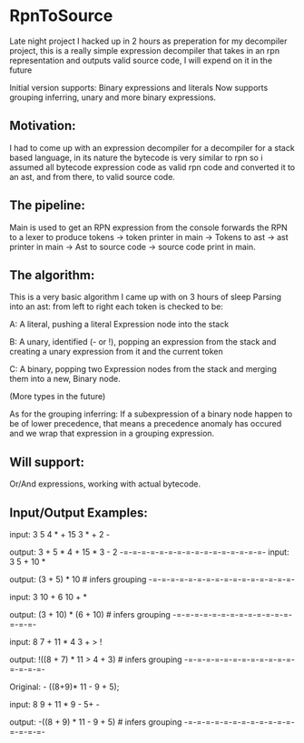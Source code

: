 # RpnToSource
Late night project I hacked up in 2 hours as preperation for my decompiler project,
this is a really simple expression decompiler that takes in an rpn representation and outputs valid source code,
I will expend on it in the future

Initial version supports: Binary expressions and literals
Now supports grouping inferring, unary and more binary expressions.


Motivation:
---
I had to come up with an expression decompiler for a decompiler for a stack based language, 
in its nature the bytecode is very similar to rpn so i assumed all bytecode expression code as valid rpn code
and converted it to an ast, and from there, to valid source code.


The pipeline:
---
Main is used to get an RPN expression from the console 
forwards the RPN to a lexer to produce tokens ->
token printer in main ->
Tokens to ast ->
ast printer in main ->
Ast to source code ->
source code print in main.


The algorithm:
---
This is a very basic algorithm I came up with on 3 hours of sleep
Parsing into an ast:
from left to right each token is checked to be:

A: A literal, pushing a literal Expression node into the stack

B: A unary, identified (- or !), popping an expression from the stack and creating a unary expression from it and the current token

C: A binary, popping two Expression nodes from the stack and merging them into a new, Binary node.

(More types in the future)


As for the grouping inferring:
If a subexpression of a binary node happen to be of lower precedence, that means a precedence anomaly has occured and we wrap that expression in a grouping expression.


Will support:
---
Or/And expressions, working with actual bytecode.



Input/Output Examples:
---
input: 3 5 4 * + 15 3 * + 2 -

output: 3 + 5 * 4 + 15 * 3 - 2
-=-=-=-=-=-=-=-=-=-=-=-=-=-=-=-=-
input: 3 5 + 10 *

output: (3 + 5) * 10             # infers grouping
-=-=-=-=-=-=-=-=-=-=-=-=-=-=-=-=-

input: 3 10 + 6 10 + *

output: (3 + 10) * (6 + 10)      # infers grouping
-=-=-=-=-=-=-=-=-=-=-=-=-=-=-=-=-

input: 8 7 + 11 * 4 3 + > ! 

output: !((8 + 7) * 11 > 4 + 3)  # infers grouping
-=-=-=-=-=-=-=-=-=-=-=-=-=-=-=-=-

Original: - ((8+9)* 11 - 9 + 5);

input: 8 9 + 11 * 9 - 5+ -

output: -((8 + 9) * 11 - 9 + 5) # infers grouping
-=-=-=-=-=-=-=-=-=-=-=-=-=-=-=-=-
